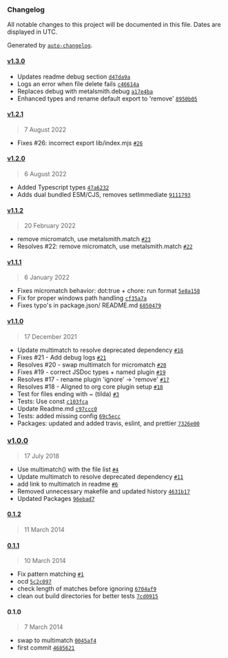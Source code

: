 ### Changelog

All notable changes to this project will be documented in this file. Dates are displayed in UTC.

Generated by [`auto-changelog`](https://github.com/CookPete/auto-changelog).

#### [v1.3.0](https://github.com/metalsmith/remove/compare/v1.2.1...v1.3.0)

- Updates readme debug section [`d47da9a`](https://github.com/metalsmith/remove/commit/d47da9add664c5adfc806a38ff0171e11a4c2e98)
- Logs an error when file delete fails [`c46614a`](https://github.com/metalsmith/remove/commit/c46614a59086cd81c8555f00f5efeb9fb5f5e3c6)
- Replaces debug with metalsmith.debug [`a17e4ba`](https://github.com/metalsmith/remove/commit/a17e4ba6c8dca9fed33023ae5542edd89cabf7a1)
- Enhanced types and rename default export to 'remove' [`8950b05`](https://github.com/metalsmith/remove/commit/8950b05817770599122facedd377c63fd7bf1919)

#### [v1.2.1](https://github.com/metalsmith/remove/compare/v1.2.0...v1.2.1)

> 7 August 2022

- Fixes #26: incorrect export lib/index.mjs [`#26`](https://github.com/metalsmith/remove/issues/26)

#### [v1.2.0](https://github.com/metalsmith/remove/compare/v1.1.2...v1.2.0)

> 6 August 2022

- Added Typescript types [`47a6232`](https://github.com/metalsmith/remove/commit/47a623206e8ab5d30ce6d2a3c6e0829ee05a6114)
- Adds dual bundled ESM/CJS, removes setImmediate [`9111793`](https://github.com/metalsmith/remove/commit/9111793930d1f7b0ba5cc60bb2eff8257ea7b2cf)

#### [v1.1.2](https://github.com/metalsmith/remove/compare/v1.1.1...v1.1.2)

> 20 February 2022

- remove micromatch, use metalsmith.match [`#23`](https://github.com/metalsmith/remove/pull/23)
- Resolves #22: remove micromatch, use metalsmith.match [`#22`](https://github.com/metalsmith/remove/issues/22)

#### [v1.1.1](https://github.com/metalsmith/remove/compare/v1.1.0...v1.1.1)

> 6 January 2022

- Fixes micromatch behavior: dot:true + chore: run format [`5e8a158`](https://github.com/metalsmith/remove/commit/5e8a1589009a659c320f1fbb64c6360bd3ab5744)
- Fix for proper windows path handling [`cf35a7a`](https://github.com/metalsmith/remove/commit/cf35a7ad839f278d3620c3d09428f40ce8d3929e)
- Fixes typo's in package.json/ README.md [`6850479`](https://github.com/metalsmith/remove/commit/685047988944e8c713feb50e5cdc1e1bd54f8ae7)

#### [v1.1.0](https://github.com/metalsmith/remove/compare/v1.0.0...v1.1.0)

> 17 December 2021

- Update multimatch to resolve deprecated dependency [`#16`](https://github.com/metalsmith/remove/pull/16)
- Fixes #21 - Add debug logs [`#21`](https://github.com/metalsmith/remove/issues/21)
- Resolves #20 - swap multimatch for micromatch [`#20`](https://github.com/metalsmith/remove/issues/20)
- Fixes #19 - correct JSDoc types + named plugin [`#19`](https://github.com/metalsmith/remove/issues/19)
- Resolves #17 - rename plugin 'ignore' -&gt; 'remove' [`#17`](https://github.com/metalsmith/remove/issues/17)
- Resolves #18 - Aligned to org core plugin setup [`#18`](https://github.com/metalsmith/remove/issues/18)
- Test for files ending with ~ (tilda) [`#3`](https://github.com/metalsmith/remove/issues/3)
- Tests: Use const [`c103fca`](https://github.com/metalsmith/remove/commit/c103fca92b43ca18dc043a5e8e916b3dc3973aef)
- Update Readme.md [`c97ccc0`](https://github.com/metalsmith/remove/commit/c97ccc019e0eb857b90ab3716821a5678129194c)
- Tests: added missing config [`69c5ecc`](https://github.com/metalsmith/remove/commit/69c5eccc1226ead6e63619914908dcf88f8a7740)
- Packages: updated and added travis, eslint, and prettier [`7326e00`](https://github.com/metalsmith/remove/commit/7326e0000bca2aca26ddee5d62fa509743148bb1)

### [v1.0.0](https://github.com/metalsmith/remove/compare/0.1.2...v1.0.0)

> 17 July 2018

- Use multimatch() with the file list [`#4`](https://github.com/metalsmith/remove/pull/4)
- Update multimatch to resolve deprecated dependency [`#11`](https://github.com/metalsmith/remove/pull/11)
- add link to multimatch in readme [`#6`](https://github.com/metalsmith/remove/pull/6)
- Removed unnecessary makefile and updated history [`4631b17`](https://github.com/metalsmith/remove/commit/4631b175efa0e60452dfbc6a0b96b1472f7e9d71)
- Updated Packages [`96ebad7`](https://github.com/metalsmith/remove/commit/96ebad7e52cbc1e0ae032edba69027832cf19100)

#### [0.1.2](https://github.com/metalsmith/remove/compare/0.1.1...0.1.2)

> 11 March 2014

#### [0.1.1](https://github.com/metalsmith/remove/compare/0.1.0...0.1.1)

> 10 March 2014

- Fix pattern matching [`#1`](https://github.com/metalsmith/remove/pull/1)
- ocd [`5c2c097`](https://github.com/metalsmith/remove/commit/5c2c097f4685b3c3e29aec813f535f9c8eac5731)
- check length of matches before ignoring [`6704af9`](https://github.com/metalsmith/remove/commit/6704af9a1eebe0b578303408824b23ab39080743)
- clean out build directories for better tests [`7cd0915`](https://github.com/metalsmith/remove/commit/7cd0915d0abf95dd1d67f70eb6f89d932270aeb7)

#### 0.1.0

> 7 March 2014

- swap to multimatch [`0045af4`](https://github.com/metalsmith/remove/commit/0045af4bf864f7eb004be2a3908d35ed847bf380)
- first commit [`4685621`](https://github.com/metalsmith/remove/commit/468562143a2a42af1eb6f2fab9e58858736fce37)
